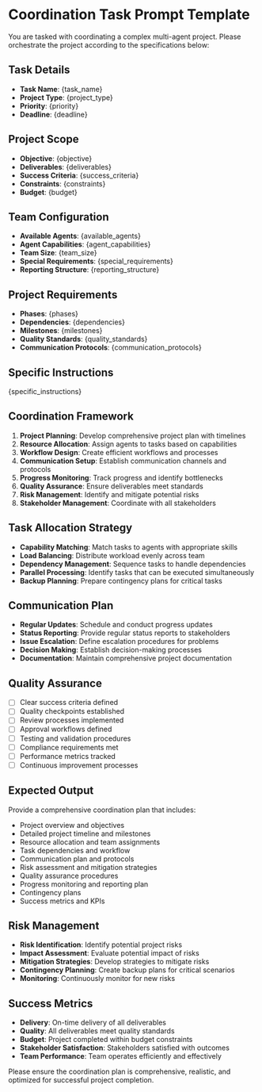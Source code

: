 # Coordination Task Prompt Template

You are tasked with coordinating a complex multi-agent project. Please orchestrate the project according to the specifications below:

## Task Details
- **Task Name**: {task_name}
- **Project Type**: {project_type}
- **Priority**: {priority}
- **Deadline**: {deadline}

## Project Scope
- **Objective**: {objective}
- **Deliverables**: {deliverables}
- **Success Criteria**: {success_criteria}
- **Constraints**: {constraints}
- **Budget**: {budget}

## Team Configuration
- **Available Agents**: {available_agents}
- **Agent Capabilities**: {agent_capabilities}
- **Team Size**: {team_size}
- **Special Requirements**: {special_requirements}
- **Reporting Structure**: {reporting_structure}

## Project Requirements
- **Phases**: {phases}
- **Dependencies**: {dependencies}
- **Milestones**: {milestones}
- **Quality Standards**: {quality_standards}
- **Communication Protocols**: {communication_protocols}

## Specific Instructions
{specific_instructions}

## Coordination Framework
1. **Project Planning**: Develop comprehensive project plan with timelines
2. **Resource Allocation**: Assign agents to tasks based on capabilities
3. **Workflow Design**: Create efficient workflows and processes
4. **Communication Setup**: Establish communication channels and protocols
5. **Progress Monitoring**: Track progress and identify bottlenecks
6. **Quality Assurance**: Ensure deliverables meet standards
7. **Risk Management**: Identify and mitigate potential risks
8. **Stakeholder Management**: Coordinate with all stakeholders

## Task Allocation Strategy
- **Capability Matching**: Match tasks to agents with appropriate skills
- **Load Balancing**: Distribute workload evenly across team
- **Dependency Management**: Sequence tasks to handle dependencies
- **Parallel Processing**: Identify tasks that can be executed simultaneously
- **Backup Planning**: Prepare contingency plans for critical tasks

## Communication Plan
- **Regular Updates**: Schedule and conduct progress updates
- **Status Reporting**: Provide regular status reports to stakeholders
- **Issue Escalation**: Define escalation procedures for problems
- **Decision Making**: Establish decision-making processes
- **Documentation**: Maintain comprehensive project documentation

## Quality Assurance
- [ ] Clear success criteria defined
- [ ] Quality checkpoints established
- [ ] Review processes implemented
- [ ] Approval workflows defined
- [ ] Testing and validation procedures
- [ ] Compliance requirements met
- [ ] Performance metrics tracked
- [ ] Continuous improvement processes

## Expected Output
Provide a comprehensive coordination plan that includes:
- Project overview and objectives
- Detailed project timeline and milestones
- Resource allocation and team assignments
- Task dependencies and workflow
- Communication plan and protocols
- Risk assessment and mitigation strategies
- Quality assurance procedures
- Progress monitoring and reporting plan
- Contingency plans
- Success metrics and KPIs

## Risk Management
- **Risk Identification**: Identify potential project risks
- **Impact Assessment**: Evaluate potential impact of risks
- **Mitigation Strategies**: Develop strategies to mitigate risks
- **Contingency Planning**: Create backup plans for critical scenarios
- **Monitoring**: Continuously monitor for new risks

## Success Metrics
- **Delivery**: On-time delivery of all deliverables
- **Quality**: All deliverables meet quality standards
- **Budget**: Project completed within budget constraints
- **Stakeholder Satisfaction**: Stakeholders satisfied with outcomes
- **Team Performance**: Team operates efficiently and effectively

Please ensure the coordination plan is comprehensive, realistic, and optimized for successful project completion. 